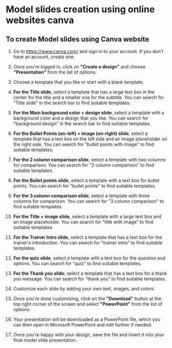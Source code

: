 # Model slides creation using online websites canva

## To create Model slides using Canva website

1.  Go to https://www.canva.com/ and sign in to your account. If you don't have an account, create one.
    
2.  Once you're logged in, click on **"Create a design"** and choose **"Presentation"** from the list of options.
    
3.  Choose a template that you like or start with a blank template.
    
4.  **For the Title slide**, select a template that has a large text box in the center for the title and a smaller one for the subtitle. You can search for "Title slide" in the search bar to find suitable templates.
    
5.  **For the Main background color + design slide**, select a template with a background color and a design that you like. You can search for "background design" in the search bar to find suitable templates.
    
6.  **For the Bullet Points (on-left) + image (on-right) slide**, select a template that has a text box on the left side and an image placeholder on the right side. You can search for "bullet points with image" to find suitable templates.
    
7.  **For the 2 column comparison slide**, select a template with two columns for comparison. You can search for "2 column comparison" to find suitable templates.
    
8.  **For the Bullet points slide**, select a template with a text box for bullet points. You can search for "bullet points" to find suitable templates.
    
9.  **For the 3 column comparison slide**, select a template with three columns for comparison. You can search for "3 column comparison" to find suitable templates.
    
10.  **For the Title + image slide**, select a template with a large text box and an image placeholder. You can search for "title with image" to find suitable templates.
    
11.  **For the Trainer Intro slide**, select a template that has a text box for the trainer's introduction. You can search for "trainer intro" to find suitable templates.
    
12.  **For the quiz slide**, select a template with a text box for the question and options. You can search for "quiz" to find suitable templates.
    
13.  **For the Thank you slide**, select a template that has a text box for a thank you message. You can search for "thank you" to find suitable templates.

14.  Customize each slide by adding your own text, images, and colors.
    
15.  Once you're done customizing, click on the **"Download"** button at the top right corner of the screen and select **"PowerPoint"** from the list of options.
    
16.  Your presentation will be downloaded as a PowerPoint file, which you can then open in Microsoft PowerPoint and edit further if needed.

17. Once you're happy with your design, save the file and insert it into your final model slide presentation.
